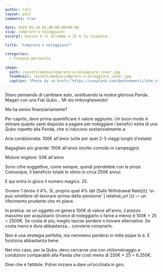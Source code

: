 ```yaml
---
author: Calt
layout: post
comments: true

date: 2025-05-20 03:00:00:00+00:00  
slug: comprare-o-noleggiare-
excerpt: Questo è il dilemma e 25 è la risposta.

title: "Comprare o noleggiare?"

categories:
  - Finanza personale
  
image:
  path: /assets/media/comprare-o-noleggiare_cover.jpg
  thumbnail: /assets/media/comprare-o-noleggiare_cover.jpg
  caption: "Photo by <a href=\"https://unsplash.com/@antonmentii?utm_content=creditCopyText&utm_medium=referral&utm_source=unsplash\">ANTON MENTII</a>"
---
```


Stavo pensando di cambiare auto, sostituendo la nostra gloriosa Panda. Magari con una Fiat Qubo... Mi sto imborghesendo!

Ma ha senso finanziariamente?

Per capirlo, devo prima quantificare il valore aggiunto. Un buon modo è stimare quanto sarei disposto a pagare per noleggiare i benefici extra di una Qubo rispetto alla Panda, che si riducono sostanzialmente a:

Aria condizionata: 100€ all'anno (utile per quei 2-3 viaggi lunghi d'estate)

Bagagliaio più grande: 100€ all'anno (molto comodo in campeggio)

Motore migliore: 50€ all'anno

Sono cifre soggettive, come sempre, quindi prendetele con le pinze. Comunque, il beneficio totale lo stimo in circa 250€ annui.

E qui entra in gioco il numero magico: 25.

Ovvero 1 diviso il 4%. Sì, proprio quel 4% del [Safe Withdrawal Rate]({{ 'si-puo-smettere-di-lavorare-prima-della-pensione' | relative_url }}) — un riferimento prudente che mi piace.

In pratica: se un oggetto mi genera 100€ di valore all'anno, il prezzo massimo per acquistarlo (invece di noleggiarlo o farne a meno) è 100€ × 25 = 2500€. Se costa di più, meglio lasciar perdere o trovare alternative. Se costa meno e dura abbastanza... conviene comprarlo.

Non è una strategia perfetta, ma nemmeno perdersi in mille pippe lo è. E funziona abbastanza bene.

Nel mio caso, per la Qubo, devo cercarne una con chilometraggio e condizioni comparabili alla Panda che costi meno di 250€ × 25 = 6.250€.

Direi che è fattibile. Potrei iniziare a dare un’occhiata in giro.